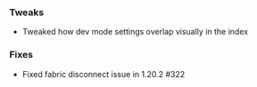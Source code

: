 ### Tweaks
* Tweaked how dev mode settings overlap visually in the index

### Fixes
* Fixed fabric disconnect issue in 1.20.2 #322